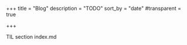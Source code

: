 +++
title = "Blog"
description = "TODO"
sort_by = "date"
#transparent = true

+++

TIL section index.md
